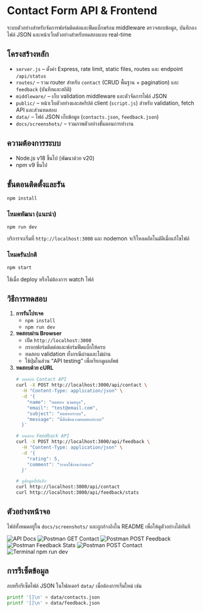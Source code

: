 # Contact Form API & Frontend

ระบบตัวอย่างสำหรับจัดการฟอร์มติดต่อและฟีดแบ็กพร้อม middleware ตรวจสอบข้อมูล, บันทึกลงไฟล์ JSON และหน้าเว็บตัวอย่างสำหรับทดสอบแบบ real-time

## โครงสร้างหลัก
- `server.js` – ตั้งค่า Express, rate limit, static files, routes และ endpoint `/api/status`
- `routes/` – รวม router สำหรับ `contact` (CRUD พื้นฐาน + pagination) และ `feedback` (บันทึกและสถิติ)
- `middleware/` – เก็บ validation middleware และตัวจัดการไฟล์ JSON
- `public/` – หน้าเว็บตัวอย่างและสคริปต์ client (`script.js`) สำหรับ validation, fetch API และส่วนทดสอบ
- `data/` – ไฟล์ JSON เก็บข้อมูล (`contacts.json`, `feedback.json`)
- `docs/screenshots/` – รวมภาพตัวอย่างขั้นตอนการทำงาน

## ความต้องการระบบ
- Node.js v18 ขึ้นไป (พัฒนาด้วย v20)
- npm v9 ขึ้นไป

## ขั้นตอนติดตั้งและรัน
```bash
npm install
```

### โหมดพัฒนา (แนะนำ)
```bash
npm run dev
```
บริการจะเริ่มที่ `http://localhost:3000` และ nodemon จะรีโหลดอัตโนมัติเมื่อแก้ไขไฟล์

### โหมดรันปกติ
```bash
npm start
```
ใช้เมื่อ deploy หรือไม่ต้องการ watch ไฟล์

## วิธีการทดสอบ
1. **การรันโปรเจค**  
   - `npm install`  
   - `npm run dev`
2. **ทดสอบผ่าน Browser**  
   - เปิด `http://localhost:3000`  
   - กรอกฟอร์มติดต่อและฟอร์มฟีดแบ็กให้ครบ  
   - ทดสอบ validation ทั้งกรณีผ่านและไม่ผ่าน  
   - ใช้ปุ่มในส่วน “API testing” เพื่อเรียกดูผลลัพธ์
3. **ทดสอบด้วย cURL**
   ```bash
   # ทดสอบ Contact API
   curl -X POST http://localhost:3000/api/contact \
     -H "Content-Type: application/json" \
     -d '{
       "name": "ทดสอบ นามสกุล",
       "email": "test@email.com",
       "subject": "ทดสอบระบบ",
       "message": "นี่คือข้อความทดสอบระบบ"
     }'

   # ทดสอบ Feedback API
   curl -X POST http://localhost:3000/api/feedback \
     -H "Content-Type: application/json" \
     -d '{
       "rating": 5,
       "comment": "ระบบใช้งานง่ายมาก"
     }'

   # ดูข้อมูลที่บันทึก
   curl http://localhost:3000/api/contact
   curl http://localhost:3000/api/feedback/stats
   ```

## ตัวอย่างหน้าจอ
ไฟล์ทั้งหมดอยู่ใน `docs/screenshots/` และถูกอ้างอิงใน README เพื่อให้ดูตัวอย่างได้ทันที

![API Docs]()
![Postman GET Contact]()
![Postman POST Feedback]()
![Postman Feedback Stats]()
![Postman POST Contact]()
![Terminal npm run dev]()

## การรีเซ็ตข้อมูล
ลบหรือรีเซ็ตไฟล์ JSON ในโฟลเดอร์ `data/` เมื่อต้องการเริ่มใหม่ เช่น
```bash
printf '[]\n' > data/contacts.json
printf '[]\n' > data/feedback.json
```


